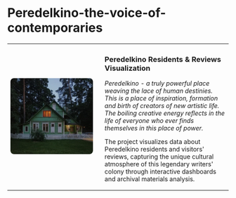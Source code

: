 # Peredelkino-the-voice-of-contemporaries
<table>
  <tr>
    <td width="40%">
      <img src="cover.jpg" alt="Peredelkino" width="100%" style="border-radius:8px"/>
    </td>
    <td width="60%" style="padding-left:20px">
      <h3>Peredelkino Residents & Reviews Visualization</h3>
      <p><em>Peredelkino - a truly powerful place weaving the lace of human destinies. This is a place of inspiration, formation and birth of creators of new artistic life. The boiling creative energy reflects in the life of everyone who ever finds themselves in this place of power.</em></p>
      <p>The project visualizes data about Peredelkino residents and visitors' reviews, capturing the unique cultural atmosphere of this legendary writers' colony through interactive dashboards and archival materials analysis.</p>
    </td>
  </tr>
</table>
